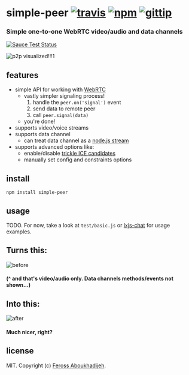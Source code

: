 # simple-peer [![travis](https://img.shields.io/travis/feross/simple-peer.svg)](https://travis-ci.org/feross/simple-peer) [![npm](https://img.shields.io/npm/v/simple-peer.svg)](https://npmjs.org/package/simple-peer) [![gittip](https://img.shields.io/gittip/feross.svg)](https://www.gittip.com/feross/)

### Simple one-to-one WebRTC video/audio and data channels

[![Sauce Test Status](https://saucelabs.com/browser-matrix/feross-simple-peer.svg)](https://saucelabs.com/u/feross-simple-peer)

![p2p visualized!!!1](https://raw.githubusercontent.com/feross/simple-peer/master/img.png)


## features

- simple API for working with [WebRTC](https://en.wikipedia.org/wiki/WebRTC)
  - vastly simpler signaling process!
    1. handle the `peer.on('signal')` event
    2. send data to remote peer
    3. call `peer.signal(data)`
  - you're done!
- supports video/voice streams
- supports data channel
  - can treat data channel as a [node.js stream](http://nodejs.org/api/stream.html)
- supports advanced options like:
  - enable/disable [trickle ICE candidates](http://webrtchacks.com/trickle-ice/)
  - manually set config and constraints options

## install

```
npm install simple-peer
```

## usage

TODO. For now, take a look at `test/basic.js` or [lxjs-chat](https://github.com/feross/lxjs-chat) for usage examples.

## Turns this:

![before](https://raw.githubusercontent.com/feross/simple-peer/master/slide1.png)

#### (^ and that's video/audio only. Data channels methods/events not shown...)

## Into this:

![after](https://raw.githubusercontent.com/feross/simple-peer/master/slide2.png)

#### Much nicer, right?

## license

MIT. Copyright (c) [Feross Aboukhadijeh](http://feross.org).
